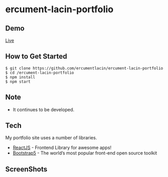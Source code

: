 # ercument-lacin-portfolio

## Demo 
[Live](https://ercument-lacin-portfolio.netlify.app/)

## How to Get Started

```
$ git clone https://github.com/ercumentlacin/ercument-lacin-portfolio
$ cd /ercument-lacin-portfolio
$ npm install
$ npm start

```

## Note
- It continues to be developed.

## Tech
My portfolio site uses a number of libraries.
- [ReactJS](https://reactjs.org/) - Frontend Library for awesome apps!
- [Bootstrap5](https://getbootstrap.com/) - The world’s most popular front-end open source toolkit

## ScreenShots
